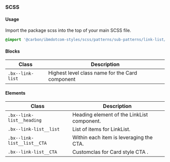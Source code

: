 ### SCSS

#### Usage

Import the package scss into the top of your main SCSS file.

```css
@import '@carbon/ibmdotcom-styles/scss/patterns/sub-patterns/link-list/index';
```

#### Blocks

| Class            | Description                                     |
| ---------------- | ----------------------------------------------- |
| `.bx--link-list` | Highest level class name for the Card component |

#### Elements

| Class                       | Description                                |
| --------------------------- | ------------------------------------------ |
| `.bx--link-list__heading`   | Heading element of the LinkList component. |
| `.bx--link-list__list`      | List of items for LinkList.                |
| `.bx--link-list__list__CTA` | Within each item is leveraging the CTA.    |
| `.bx--link-list__CTA`       | Customclas for Card style CTA .            |
